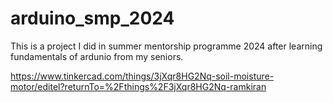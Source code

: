# arduino_smp_2024
This is a project I did in summer mentorship programme 2024 after learning fundamentals of ardunio from my seniors.

https://www.tinkercad.com/things/3jXqr8HG2Nq-soil-moisture-motor/editel?returnTo=%2Fthings%2F3jXqr8HG2Nq-ramkiran
